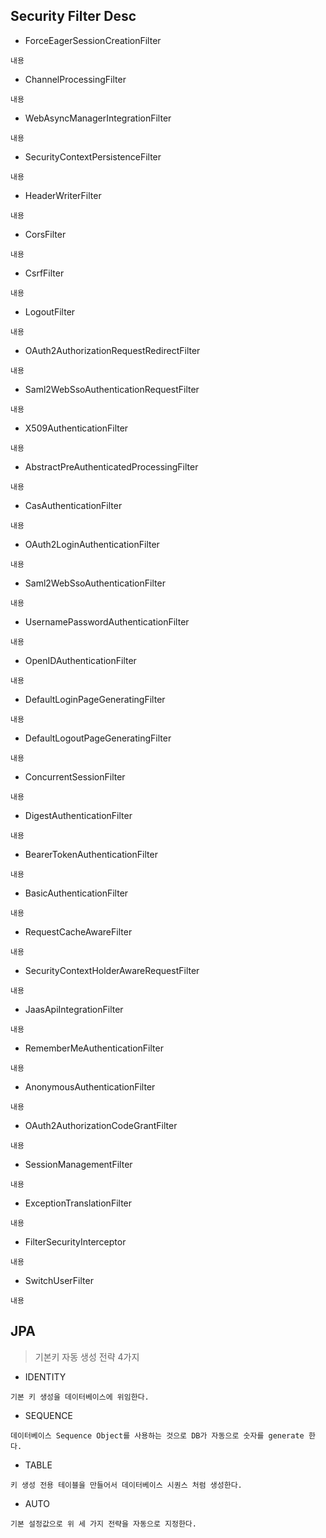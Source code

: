 Security Filter Desc
------------
+ ForceEagerSessionCreationFilter
```
내용 
```
+ ChannelProcessingFilter
```
내용
```
+ WebAsyncManagerIntegrationFilter
```
내용
```
+ SecurityContextPersistenceFilter
```
내용
```
+ HeaderWriterFilter
```
내용
```
+ CorsFilter
```
내용
```
+ CsrfFilter
```
내용
```
+ LogoutFilter
```
내용
```
+ OAuth2AuthorizationRequestRedirectFilter
```
내용
```
+ Saml2WebSsoAuthenticationRequestFilter
```
내용
```
+ X509AuthenticationFilter
```
내용
```
+ AbstractPreAuthenticatedProcessingFilter
```
내용
```
+ CasAuthenticationFilter
```
내용
```
+ OAuth2LoginAuthenticationFilter
```
내용
```
+ Saml2WebSsoAuthenticationFilter
```
내용
```
+ UsernamePasswordAuthenticationFilter
```
내용
```
+ OpenIDAuthenticationFilter
```
내용
```
+ DefaultLoginPageGeneratingFilter
```
내용
```
+ DefaultLogoutPageGeneratingFilter
```
내용
```
+ ConcurrentSessionFilter
```
내용
```
+ DigestAuthenticationFilter
```
내용
```
+ BearerTokenAuthenticationFilter
```
내용
```
+ BasicAuthenticationFilter
```
내용
```
+ RequestCacheAwareFilter
```
내용
```
+ SecurityContextHolderAwareRequestFilter
```
내용
```
+ JaasApiIntegrationFilter
```
내용
```
+ RememberMeAuthenticationFilter
```
내용
```
+ AnonymousAuthenticationFilter
```
내용
```
+ OAuth2AuthorizationCodeGrantFilter
```
내용
```
+ SessionManagementFilter
```
내용
```
+ ExceptionTranslationFilter
```
내용
```
+ FilterSecurityInterceptor
```
내용
```
+ SwitchUserFilter
```
내용
```

JPA
------------
> 기본키 자동 생성 전략 4가지
+ IDENTITY
```
기본 키 생성을 데이터베이스에 위임한다.
```
+ SEQUENCE
```
데이터베이스 Sequence Object를 사용하는 것으로 DB가 자동으로 숫자를 generate 한다.
```
+ TABLE
```
키 생성 전용 테이블을 만들어서 데이터베이스 시퀀스 처럼 생성한다.
```
+ AUTO
```
기본 설정값으로 위 세 가지 전략을 자동으로 지정한다.
```
